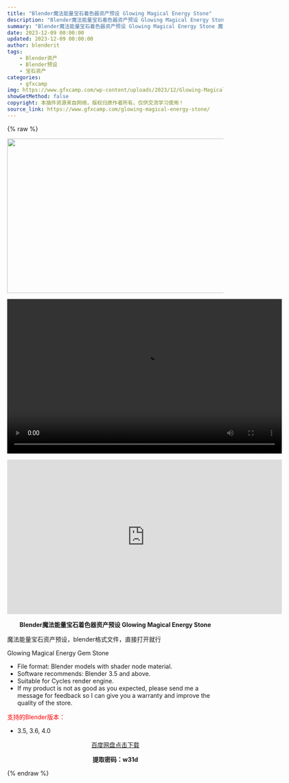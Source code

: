 ```yaml
---
title: "Blender魔法能量宝石着色器资产预设 Glowing Magical Energy Stone"
description: "Blender魔法能量宝石着色器资产预设 Glowing Magical Energy Stone 魔法能量宝石资产预设，blender格式文件，直接打开就行 Glowing Magical Ener..."
summary: "Blender魔法能量宝石着色器资产预设 Glowing Magical Energy Stone 魔法能量宝石资产预设，blender格式文件，直接打开就行 Glowing Magical Ener..."
date: 2023-12-09 00:00:00
updated: 2023-12-09 00:00:00
author: blenderit
tags: 
    - Blender资产
    - Blender预设
    - 宝石资产
categories:
    - gfxcamp
img: https://www.gfxcamp.com/wp-content/uploads/2023/12/Glowing-Magical-Energy-Gemstone.jpg
showGetMethod: false
copyright: 本插件资源来自网络，版权归原作者所有，仅供交流学习使用！
source_link: https://www.gfxcamp.com/glowing-magical-energy-stone/
---
```


{% raw %}
<div><p><img decoding="async" class="aligncenter size-full wp-image-117277" src="https://www.gfxcamp.com/wp-content/uploads/2023/12/Glowing-Magical-Energy-Gemstone.jpg" data-src="https://www.gfxcamp.com/wp-content/uploads/2023/12/Glowing-Magical-Energy-Gemstone.jpg" alt="" width="640" height="360" data-srcset="https://www.gfxcamp.com/wp-content/uploads/2023/12/Glowing-Magical-Energy-Gemstone.jpg 640w, https://www.gfxcamp.com/wp-content/uploads/2023/12/Glowing-Magical-Energy-Gemstone-150x84.jpg 150w" data-sizes="(max-width: 640px) 100vw, 640px"><br>
</p><center><div style="width: 640px;" class="wp-video"><!--[if lt IE 9]><script>document.createElement('video');</script><![endif]-->
<video class="wp-video-shortcode" id="video-117276-1" width="640" height="360" preload="true" controls="controls"><source type="video/mp4" src="http://cloud.video.taobao.com/play/u/null/p/1/e/6/t/1/441346546599.mp4?_=1"></source><a href="http://cloud.video.taobao.com/play/u/null/p/1/e/6/t/1/441346546599.mp4">http://cloud.video.taobao.com/play/u/null/p/1/e/6/t/1/441346546599.mp4</a></video></div></center><p style="text-align: center;"><strong><iframe loading="lazy" src="https://player.youku.com/embed/XNjIyNjIzMTQxNg==" width="640" height="360" frameborder="0" allowfullscreen="allowfullscreen" data-mce-fragment="1"></iframe></strong></p><p style="text-align: center;"><strong>Blender魔法能量宝石着色器资产预设 Glowing Magical Energy Stone</strong></p><p>魔法能量宝石资产预设，blender格式文件，直接打开就行</p><p>Glowing Magical Energy Gem Stone</p><ul>
<li>File format: Blender models with shader node material.</li>
<li>Software recommends: Blender 3.5 and above.</li>
<li>Suitable for Cycles render engine.</li>
<li>If my product is not as good as you expected, please send me a message for feedback so I can give you a warranty and improve the quality of the store.</li>
</ul><p style="text-align: left;"><span style="color: #ff0000;">支持的Blender版本：</span></p><ul>
<li style="text-align: left;">3.5, 3.6, 4.0</li>
</ul><p style="text-align: center;"><a class="maxbutton-3 maxbutton maxbutton-baidu" target="_blank" rel="noopener" href="https://pan.baidu.com/s/1sxmGz1Gq-KXu1oGt038Vdw?pwd=w31d"><span class="mb-text">百度网盘点击下载</span></a></p><p style="text-align: center;"><strong>提取密码：w31d</strong></p></div>
<div style="display: none">gfxcamp</div>
{% endraw %}